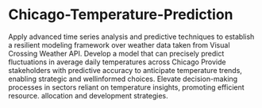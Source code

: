 # Chicago-Temperature-Prediction

Apply advanced time series analysis and predictive techniques to establish a resilient modeling framework over weather data taken from Visual Crossing Weather API.
Develop a model that can precisely predict fluctuations in average daily temperatures across Chicago
Provide stakeholders with predictive accuracy to anticipate temperature trends, enabling strategic and wellinformed choices.
Elevate decision-making processes in sectors reliant on temperature insights, promoting efficient resource. allocation and development strategies.
